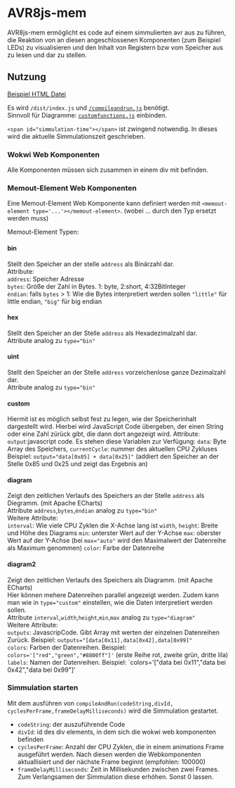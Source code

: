 # AVR8js-mem

AVR8js-mem ermöglicht es code auf einem simmulierten avr aus zu führen, die Reaktion von an diesen angeschlossenen Komponenten (zum Beispiel LEDs) zu visualisieren und den Inhalt von Registern bzw vom Speicher aus zu lesen und dar zu stellen.

## Nutzung
[Beispiel HTML Datei](extern_template.html)

Es wird `/dist/index.js` und [`/compileandrun.js`](compileandrun.js) benötigt.  
Sinnvoll für Diagramme: [`customfunctions.js`](customfunctions.js) einbinden.

`<span id="simmulation-time"></span>` ist zwingend notwendig. In dieses wird die aktuelle Simmulationszeit geschrieben.  

### Wokwi Web Komponenten
Alle Komponenten müssen sich zusammen in einem div mit befinden.

### Memout-Element Web Komponenten

Eine Memout-Element Web Komponente kann definiert werden mit `<memout-element type='...'></memout-element>`. (wobei ... durch den Typ ersetzt werden muss)

Memout-Element Typen:
#### bin
Stellt den Speicher an der stelle `address` als Binärzahl dar.  
Attribute:  
`address`: Speicher Adresse  
`bytes`: Größe der Zahl in Bytes. 1: byte, 2:short, 4:32BitInteger  
`èndian`: falls `bytes` > 1: Wie die Bytes interpretiert werden sollen `"little"` für little endian, `"big"` für big endian

#### hex
Stellt den Speicher an der Stelle `address` als Hexadezimalzahl dar.  
Attribute analog zu `type="bin"`

#### uint
Stellt den Speicher an der Stelle `address` vorzeichenlose ganze Dezimalzahl dar.  
Attribute analog zu `type="bin"`

#### custom
Hiermit ist es möglich selbst fest zu legen, wie der Speicherinhalt dargestellt wird. Hierbei wird JavaScript Code übergeben, der einen String oder eine Zahl zürück gibt, die dann dort angezeigt wird.
Attribute:  
`output`:javascript code. Es stehen diese Variablen zur Verfügung: `data`: Byte Array des Speichers, `currentCycle`: nummer des aktuellen CPU Zykluses  
Beispiel: `output="data[0x85] + data[0x25]"` (addiert den Speicher an der Stelle 0x85 und 0x25 und zeigt das Ergebnis an)

#### diagram
Zeigt den zeitlichen Verlaufs des Speichers an der Stelle `address` als Diegramm. (mit Apache ECharts)  
Attribute `address`,`bytes`,`èndian` analog zu `type="bin"`  
Weitere Attribute:  
`interval`: Wie viele CPU Zyklen die X-Achse lang ist
`width`, `height`: Breite und Höhe des Diagrams
`min`: unterster Wert auf der Y-Achse
`max`: oberster Wert auf der Y-Achse (bei `max="auto"` wird den Maximalwert der Datenreihe als Maximum genommen)
`color`: Farbe der Datenreihe

#### diagram2
Zeigt den zeitlichen Verlaufs des Speichers als Diagramm. (mit Apache ECharts)  
Hier können mehere Datenreihen parallel angezeigt werden. Zudem kann man wie in `type="custom"` einstellen, wie die Daten interpretiert werden sollen.  
Attribute `interval`,`width`,`height`,`min`,`max` analog zu `type="diagram"`  
Weitere Attribute:  
`outputs`: JavascripCode. Gibt Array mit werten der einzelnen Datenreihen Zurück.  Beispiel: `outputs="[data[0x11],data[0x42],data[0x99]"`  
`colors`: Farben der Datenreihen. Beispiel: `colors='["red","green","#8800ff"]'` (erste Reihe rot, zweite grün, dritte lila)  
`labels`: Namen der Datenreihen. Beispiel: `colors='["data bei 0x11","data bei 0x42","data bei 0x99"]'  

### Simmulation starten
Mit dem ausführen von `compileAndRun(codeString,divId, cyclesPerFrame,frameDelayMilliseconds)` wird die Simmulation gestartet.  
- `codeString`: der auszuführende Code  
- `divId`: id des div elements, in dem sich die wokwi web komponenten befinden  
- `cyclesPerFrame`: Anzahl der CPU Zyklen, die in einem animations Frame ausgeführt werden. Nach diesen werden die Webkomponenten aktuallisiert und der nächste Frame beginnt (empfohlen: 100000)  
- `frameDelayMilliseconds`: Zeit in Millisekunden zwischen zwei Frames. Zum Verlangsamen der Simmulation diese erhöhen. Sonst 0 lassen.  
